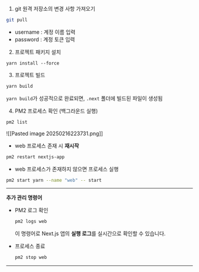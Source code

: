 
1. git 원격 저장소의 변경 사항 가져오기

```bash
git pull
```
- username : 계정 이름 입력
- password : 계정 토큰 입력


2. 프로젝트 패키지 설치
```
yarn install --force
```



3. 프로젝트 빌드 

```bash
yarn build
```
    
`yarn build`가 성공적으로 완료되면, `.next` 폴더에 빌드된 파일이 생성됨


4. PM2 프로세스 확인 (백그라운드 실행)

```bash
pm2 list
```
![[Pasted image 20250216223731.png]]
- web 프로세스 존재 시 **재시작**
    
```bash
pm2 restart nextjs-app
```

- web 프로세스가 존재하지 않으면 프로세스 실행 

```bash
pm2 start yarn --name "web" -- start
```


--- 
**추가 관리 명령어**

- PM2 로그 확인 
    ```bash
    pm2 logs web
    ```
    이 명령어로 Next.js 앱의 **실행 로그**를 실시간으로 확인할 수 있습니다.
    

- 프로세스 종료 
    ```bash
    pm2 stop web
    ```
    
---
